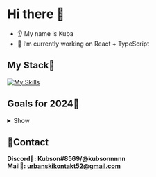 # Hi there 👋
* 👂 My name is Kuba
* 🔭 I’m currently working on React + TypeScript

## My Stack💼
[![My Skills](https://skills.thijs.gg/icons?i=html,css,scss,bootstrap,tailwind,github,git,js,ts,react,vite,firebase)](https://skills.thijs.gg)


## Goals for 2024🎯
<details>
<summary>Show</summary>

🚧 Learning framework (React)
<br>
🚧 Learning TS
<br>
❌ Learn Next.js
<br>
❌ Learn Python
<br>
❌ Learn Node.js
<br>
❌ Start React Native

</details>

## 🎇Contact
**Discord🏹: Kubson#8569/@kubsonnnnn**
<br>
**Mail📩: urbanskikontakt52@gmail.com**
